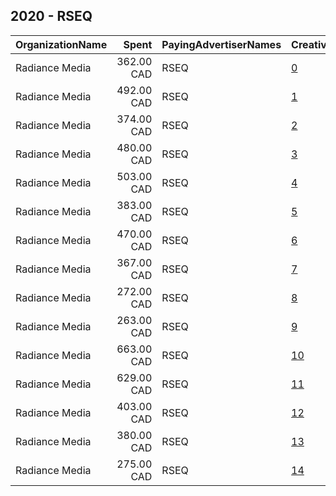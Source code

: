 ## 2020 - RSEQ 
|OrganizationName|Spent|PayingAdvertiserNames|CreativeUrls|Impressions|Genders|AgeBrackets|CountryCodes|BillingAddresses|CandidateBallotInformation|
|:---|---:|:---|:---|---:|:---|:---|:---|:---|:---|
|Radiance Media|362.00 CAD|RSEQ|[0](https://www.snap.com/political-ads/asset/75dbe3784367e3691ddd195abb1b2d113e593c4f456e1f932f00029aed8d79a3?mediaType=mp4)|148,354||17-25|canada|"1360 Ropery, Suite 101,Montreal,H3K2X3,CA"||
|Radiance Media|492.00 CAD|RSEQ|[1](https://www.snap.com/political-ads/asset/0ab28261e199ae05df6aa4ee58e3b07e191c8e95258cd1bcd5929d76c098f419?mediaType=mp4)|196,739||17-25|canada|"1360 Ropery, Suite 101,Montreal,H3K2X3,CA"||
|Radiance Media|374.00 CAD|RSEQ|[2](https://www.snap.com/political-ads/asset/4fcc245d81adca4c0cfb508429b67320f4b27ea8447f1e917c14ab413da3d7ee?mediaType=mp4)|152,058||17-25|canada|"1360 Ropery, Suite 101,Montreal,H3K2X3,CA"||
|Radiance Media|480.00 CAD|RSEQ|[3](https://www.snap.com/political-ads/asset/fe1860a3d4f85920d57c24a3f48161d886ff0883a8a7df6fd9ab7834a9df8c2d?mediaType=mp4)|192,656||17-25|canada|"1360 Ropery, Suite 101,Montreal,H3K2X3,CA"||
|Radiance Media|503.00 CAD|RSEQ|[4](https://www.snap.com/political-ads/asset/0ab28261e199ae05df6aa4ee58e3b07e191c8e95258cd1bcd5929d76c098f419?mediaType=mp4)|203,417||17-25|canada|"1360 Ropery, Suite 101,Montreal,H3K2X3,CA"||
|Radiance Media|383.00 CAD|RSEQ|[5](https://www.snap.com/political-ads/asset/75dbe3784367e3691ddd195abb1b2d113e593c4f456e1f932f00029aed8d79a3?mediaType=mp4)|157,159||17-25|canada|"1360 Ropery, Suite 101,Montreal,H3K2X3,CA"||
|Radiance Media|470.00 CAD|RSEQ|[6](https://www.snap.com/political-ads/asset/fe1860a3d4f85920d57c24a3f48161d886ff0883a8a7df6fd9ab7834a9df8c2d?mediaType=mp4)|188,888||17-25|canada|"1360 Ropery, Suite 101,Montreal,H3K2X3,CA"||
|Radiance Media|367.00 CAD|RSEQ|[7](https://www.snap.com/political-ads/asset/4fcc245d81adca4c0cfb508429b67320f4b27ea8447f1e917c14ab413da3d7ee?mediaType=mp4)|152,181||17-25|canada|"1360 Ropery, Suite 101,Montreal,H3K2X3,CA"||
|Radiance Media|272.00 CAD|RSEQ|[8](https://www.snap.com/political-ads/asset/0ab28261e199ae05df6aa4ee58e3b07e191c8e95258cd1bcd5929d76c098f419?mediaType=mp4)|103,493||17-25|canada|"1360 Ropery, Suite 101,Montreal,H3K2X3,CA"||
|Radiance Media|263.00 CAD|RSEQ|[9](https://www.snap.com/political-ads/asset/fe1860a3d4f85920d57c24a3f48161d886ff0883a8a7df6fd9ab7834a9df8c2d?mediaType=mp4)|83,217||17-25|canada|"1360 Ropery, Suite 101,Montreal,H3K2X3,CA"||
|Radiance Media|663.00 CAD|RSEQ|[10](https://www.snap.com/political-ads/asset/75dbe3784367e3691ddd195abb1b2d113e593c4f456e1f932f00029aed8d79a3?mediaType=mp4)|267,366||17-25|canada|"1360 Ropery, Suite 101,Montreal,H3K2X3,CA"||
|Radiance Media|629.00 CAD|RSEQ|[11](https://www.snap.com/political-ads/asset/4fcc245d81adca4c0cfb508429b67320f4b27ea8447f1e917c14ab413da3d7ee?mediaType=mp4)|253,798||17-25|canada|"1360 Ropery, Suite 101,Montreal,H3K2X3,CA"||
|Radiance Media|403.00 CAD|RSEQ|[12](https://www.snap.com/political-ads/asset/4fcc245d81adca4c0cfb508429b67320f4b27ea8447f1e917c14ab413da3d7ee?mediaType=mp4)|166,194||17-25|canada|"1360 Ropery, Suite 101,Montreal,H3K2X3,CA"||
|Radiance Media|380.00 CAD|RSEQ|[13](https://www.snap.com/political-ads/asset/75dbe3784367e3691ddd195abb1b2d113e593c4f456e1f932f00029aed8d79a3?mediaType=mp4)|155,710||17-25|canada|"1360 Ropery, Suite 101,Montreal,H3K2X3,CA"||
|Radiance Media|275.00 CAD|RSEQ|[14](https://www.snap.com/political-ads/asset/fe1860a3d4f85920d57c24a3f48161d886ff0883a8a7df6fd9ab7834a9df8c2d?mediaType=mp4)|104,988||17-25|canada|"1360 Ropery, Suite 101,Montreal,H3K2X3,CA"||
